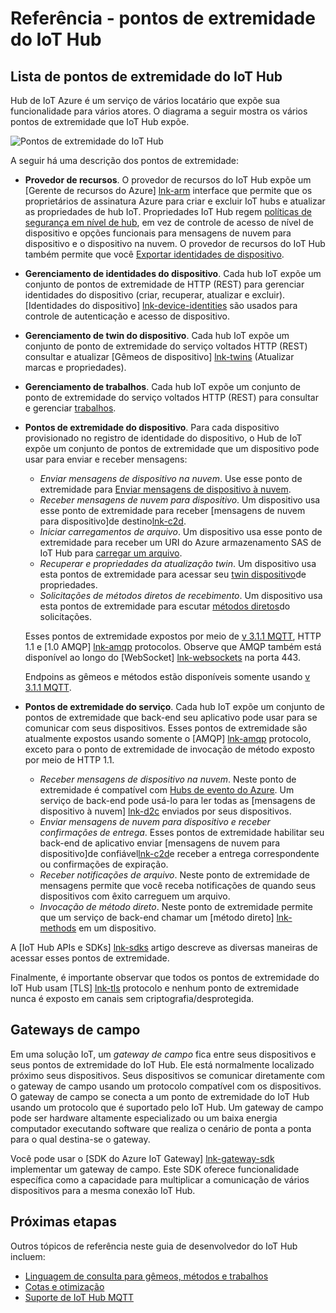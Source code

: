 <properties
 pageTitle="Guia do desenvolvedor - pontos de extremidade do IoT Hub | Microsoft Azure"
 description="Guia de desenvolvedor do Azure IoT Hub - informações de referência sobre pontos de extremidade do IoT Hub"
 services="iot-hub"
 documentationCenter=".net"
 authors="dominicbetts"
 manager="timlt"
 editor=""/>

<tags
 ms.service="iot-hub"
 ms.devlang="multiple"
 ms.topic="article"
 ms.tgt_pltfrm="na"
 ms.workload="na"
 ms.date="09/30/2016" 
 ms.author="dobett"/>

# <a name="reference---iot-hub-endpoints"></a>Referência - pontos de extremidade do IoT Hub

## <a name="list-of-iot-hub-endpoints"></a>Lista de pontos de extremidade do IoT Hub

Hub de IoT Azure é um serviço de vários locatário que expõe sua funcionalidade para vários atores. O diagrama a seguir mostra os vários pontos de extremidade que IoT Hub expõe.

![Pontos de extremidade do IoT Hub][img-endpoints]

A seguir há uma descrição dos pontos de extremidade:

* **Provedor de recursos**. O provedor de recursos do IoT Hub expõe um [Gerente de recursos do Azure] [ lnk-arm] interface que permite que os proprietários de assinatura Azure para criar e excluir IoT hubs e atualizar as propriedades de hub IoT. Propriedades IoT Hub regem [políticas de segurança em nível de hub][lnk-accesscontrol], em vez de controle de acesso de nível de dispositivo e opções funcionais para mensagens de nuvem para dispositivo e o dispositivo na nuvem. O provedor de recursos do IoT Hub também permite que você [Exportar identidades de dispositivo][lnk-importexport].
* **Gerenciamento de identidades do dispositivo**. Cada hub IoT expõe um conjunto de pontos de extremidade de HTTP (REST) para gerenciar identidades do dispositivo (criar, recuperar, atualizar e excluir). [Identidades do dispositivo] [ lnk-device-identities] são usados para controle de autenticação e acesso de dispositivo.
* **Gerenciamento de twin do dispositivo**. Cada hub IoT expõe um conjunto de ponto de extremidade do serviço voltados HTTP (REST) consultar e atualizar [Gêmeos de dispositivo] [ lnk-twins] (Atualizar marcas e propriedades).
* **Gerenciamento de trabalhos**. Cada hub IoT expõe um conjunto de ponto de extremidade do serviço voltados HTTP (REST) para consultar e gerenciar [trabalhos][lnk-jobs].
* **Pontos de extremidade do dispositivo**. Para cada dispositivo provisionado no registro de identidade do dispositivo, o Hub de IoT expõe um conjunto de pontos de extremidade que um dispositivo pode usar para enviar e receber mensagens:
    - *Enviar mensagens de dispositivo na nuvem*. Use esse ponto de extremidade para [Enviar mensagens de dispositivo à nuvem][lnk-d2c].
    - *Receber mensagens de nuvem para dispositivo*. Um dispositivo usa esse ponto de extremidade para receber [mensagens de nuvem para dispositivo]de destino[lnk-c2d].
    - *Iniciar carregamentos de arquivo*. Um dispositivo usa esse ponto de extremidade para receber um URI do Azure armazenamento SAS de IoT Hub para [carregar um arquivo][lnk-upload].
    - *Recuperar e propriedades da atualização twin*. Um dispositivo usa esta pontos de extremidade para acessar seu [twin dispositivo][lnk-twins]de propriedades.
    - *Solicitações de métodos diretos de recebimento*. Um dispositivo usa esta pontos de extremidade para escutar [métodos diretos][lnk-methods]do solicitações.

    Esses pontos de extremidade expostos por meio de [v 3.1.1 MQTT][lnk-mqtt], HTTP 1.1 e [1.0 AMQP] [ lnk-amqp] protocolos. Observe que AMQP também está disponível ao longo do [WebSocket] [ lnk-websockets] na porta 443.
    
    Endpoins as gêmeos e métodos estão disponíveis somente usando [v 3.1.1 MQTT][lnk-mqtt].

* **Pontos de extremidade do serviço**. Cada hub IoT expõe um conjunto de pontos de extremidade que back-end seu aplicativo pode usar para se comunicar com seus dispositivos. Esses pontos de extremidade são atualmente expostos usando somente o [AMQP] [ lnk-amqp] protocolo, exceto para o ponto de extremidade de invocação de método exposto por meio de HTTP 1.1.
    - *Receber mensagens de dispositivo na nuvem*. Neste ponto de extremidade é compatível com [Hubs de evento do Azure][lnk-event-hubs]. Um serviço de back-end pode usá-lo para ler todas as [mensagens de dispositivo à nuvem] [ lnk-d2c] enviados por seus dispositivos.
    - *Enviar mensagens de nuvem para dispositivo e receber confirmações de entrega*. Esses pontos de extremidade habilitar seu back-end de aplicativo enviar [mensagens de nuvem para dispositivo]de confiável[lnk-c2d]e receber a entrega correspondente ou confirmações de expiração.
    - *Receber notificações de arquivo*. Neste ponto de extremidade de mensagens permite que você receba notificações de quando seus dispositivos com êxito carreguem um arquivo. 
    - *Invocação de método direto*. Neste ponto de extremidade permite que um serviço de back-end chamar um [método direto] [ lnk-methods] em um dispositivo.

A [IoT Hub APIs e SDKs] [ lnk-sdks] artigo descreve as diversas maneiras de acessar esses pontos de extremidade.

Finalmente, é importante observar que todos os pontos de extremidade do IoT Hub usam [TLS] [ lnk-tls] protocolo e nenhum ponto de extremidade nunca é exposto em canais sem criptografia/desprotegida.

## <a name="field-gateways"></a>Gateways de campo

Em uma solução IoT, um *gateway de campo* fica entre seus dispositivos e seus pontos de extremidade do IoT Hub. Ele está normalmente localizado próximo seus dispositivos. Seus dispositivos se comunicar diretamente com o gateway de campo usando um protocolo compatível com os dispositivos. O gateway de campo se conecta a um ponto de extremidade do IoT Hub usando um protocolo que é suportado pelo IoT Hub. Um gateway de campo pode ser hardware altamente especializado ou um baixa energia computador executando software que realiza o cenário de ponta a ponta para o qual destina-se o gateway.

Você pode usar o [SDK do Azure IoT Gateway] [ lnk-gateway-sdk] implementar um gateway de campo. Este SDK oferece funcionalidade específica como a capacidade para multiplicar a comunicação de vários dispositivos para a mesma conexão IoT Hub.

## <a name="next-steps"></a>Próximas etapas

Outros tópicos de referência neste guia de desenvolvedor do IoT Hub incluem:

- [Linguagem de consulta para gêmeos, métodos e trabalhos][lnk-devguide-query]
- [Cotas e otimização][lnk-devguide-quotas]
- [Suporte de IoT Hub MQTT][lnk-devguide-mqtt]

[lnk-gateway-sdk]: https://github.com/Azure/azure-iot-gateway-sdk

[img-endpoints]: ./media/iot-hub-devguide-endpoints/endpoints.png
[lnk-amqp]: https://www.amqp.org/
[lnk-mqtt]: http://mqtt.org/
[lnk-websockets]: https://tools.ietf.org/html/rfc6455
[lnk-arm]: ../azure-resource-manager/resource-group-overview.md
[lnk-event-hubs]: http://azure.microsoft.com/documentation/services/event-hubs/

[lnk-tls]: https://tools.ietf.org/html/rfc5246


[lnk-sdks]: iot-hub-devguide-sdks.md
[lnk-accesscontrol]: iot-hub-devguide-security.md#access-control-and-permissions
[lnk-importexport]: iot-hub-devguide-identity-registry.md#import-and-export-device-identities
[lnk-d2c]: iot-hub-devguide-messaging.md#device-to-cloud-messages
[lnk-device-identities]: iot-hub-devguide-identity-registry.md
[lnk-upload]: iot-hub-devguide-file-upload.md
[lnk-c2d]: iot-hub-devguide-messaging.md#cloud-to-device-messages
[lnk-methods]: iot-hub-devguide-direct-methods.md
[lnk-twins]: iot-hub-devguide-device-twins.md
[lnk-query]: iot-hub-devguide-query-language.md
[lnk-jobs]: iot-hub-devguide-jobs.md

[lnk-devguide-quotas]: iot-hub-devguide-quotas-throttling.md
[lnk-devguide-query]: iot-hub-devguide-query-language.md
[lnk-devguide-mqtt]: iot-hub-mqtt-support.md